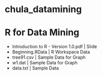 # chula_datamining

R for Data Mining 
=================

- Introduction to R - Version 1.0.pdf | Slide
- Beginning.RData |  R Workspace Data
- tree91.csv      |  Sample Data for Graph
- w1.dat          |  Sample Data for Graph
- data.txt        |  Sample Data
